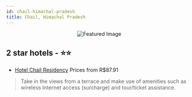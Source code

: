 ```yaml
---
id: chail-himachal-pradesh
title: Chail, Himachal Pradesh
---
```


<center><img src="https://i.travelapi.com/hotels/5000000/4550000/4540500/4540461/ee26c2af_z.jpg" alt="Featured Image" /></center>


##  2 star hotels - ⭐️⭐️

-    [Hotel Chail Residency](https://us.hurb.com/hotels/chail/hotel-chail-residency-JNP-JP742797?cmp=18055) Prices from R$87.91
   > Take in the views from a terrace and make use of amenities such as wireless Internet access (surcharge) and tour/ticket assistance.
